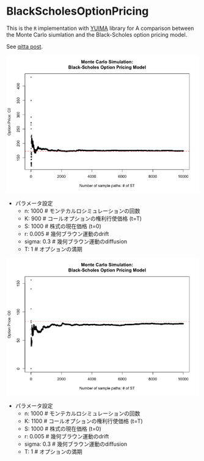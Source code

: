 # BlackScholesOptionPricing

This is the `R` implementation with [YUIMA](https://yuimaproject.com/) library
for A comparison between the Monte Carlo siumlation and the Black-Scholes option pricing model.

See [qitta post](https://qiita.com/yumaloop/items/58e134f03a452eaed335).


<img src="https://github.com/yumaloop/BlackScholesOptionPricing/blob/main/figures/BSCallOptionMC1.png">

- パラメータ設定
    - n: 1000 # モンテカルロシミュレーションの回数
    - K: 900 # コールオプションの権利行使価格 (t=T)
    - S: 1000 # 株式の現在価格 (t=0)
    - r: 0.005 # 幾何ブラウン運動のdrift
    - sigma: 0.3 # 幾何ブラウン運動のdiffusion
    - T: 1 # オプションの満期

<img src="https://github.com/yumaloop/BlackScholesOptionPricing/blob/main/figures/BSCallOptionMC2.png">

- パラメータ設定
    - n: 1000 # モンテカルロシミュレーションの回数
    - K: 1100 # コールオプションの権利行使価格 (t=T)
    - S: 1000 # 株式の現在価格 (t=0)
    - r: 0.005 # 幾何ブラウン運動のdrift
    - sigma: 0.3 # 幾何ブラウン運動のdiffusion
    - T: 1 # オプションの満期
